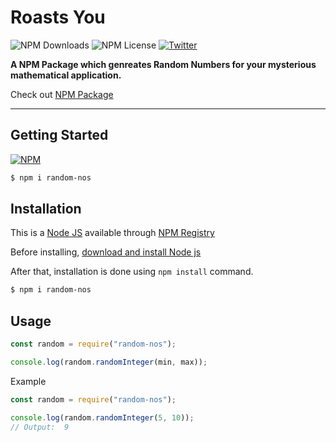 # Roasts You

![NPM Downloads](https://img.shields.io/npm/dw/random-nos)
![NPM License](https://img.shields.io/npm/l/random-nos)
[![Twitter](https://img.shields.io/twitter/follow/snowbitCoderboi.svg?style=social&label=snowbitCoderboi)](https://twitter.com/snowbitCoderboi)

**A NPM Package which genreates Random Numbers for your mysterious mathematical application.**

Check out [NPM Package](https://www.npmjs.com/package/random-nos)

---

## **Getting Started**

[![NPM](https://nodei.co/npm/random-nos.png)](https://nodei.co/npm/random-nos/)

```bash
$ npm i random-nos
```

## **Installation**

This is a [Node JS](https://nodejs.org/en/) available through [NPM Registry](https://www.npmjs.com/)

Before installing, [download and install Node js](https://nodejs.org/en/download/)

After that, installation is done using `npm install` command.

```bash
$ npm i random-nos
```

## **Usage**
```js
const random = require("random-nos");

console.log(random.randomInteger(min, max));
```
Example
```js
const random = require("random-nos");

console.log(random.randomInteger(5, 10));
// Output:  9
```
